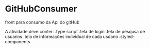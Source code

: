 # GitHubConsumer
front para consumo da Api do gitHub


A atividade deve conter:
.type script
.tela de login
.tela de pesqusa de usuarios
.tela de informações individual de cada usúario
.styled-components
